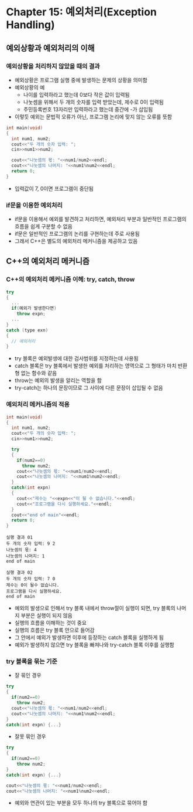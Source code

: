 # Chapter 15: 예외처리(Exception Handling)
## 예외상황과 예외처리의 이해
### 예외상황을 처리하지 않았을 때의 결과
- 예외상황은 프로그램 실행 중에 발생하는 문제의 상황을 의미함
- 예외상황의 예
  - 나이를 입력하라고 했는데 0보다 작은 값이 입력됨
  - 나눗셈을 위해서 두 개의 숫자를 입력 받았는데, 제수로 0이 입력됨
  - 주민등록번호 13자리만 입력하라고 했는데 중간에 -가 삽입됨
- 이렇듯 예외는 문법적 오류가 아닌, 프로그램 논리에 맞지 않는 오류를 뜻함
```cpp
int main(void)
{
  int num1, num2;
  cout<<"두 개의 숫자 입력: ";
  cin>>num1>>num2;

  cout<<"나눗셈의 몫: "<<num1/num2<<endl;
  cout<<"나눗셈의 나머지: "<<num1%num2<<endl;
  return 0;
}
```
- 입력값이 7, 0이면 프로그램이 중단됨

### if문을 이용한 예외처리
- if문을 이용해서 예외를 발견하고 처리하면, 예외처리 부분과 일반적인 프로그램의 흐름을 쉽게 구분할 수 없음
- if문은 일반적인 프로그램의 논리를 구현하는데 주로 사용됨
- 그래서 C++은 별도의 예외처리 메커니즘을 제공하고 있음

## C++의 예외처리 메커니즘
### C++의 예외처리 메커니즘 이헤: try, catch, throw
```cpp
try
{
  ...
  if(예외가 발생한다면)
    throw expn;
  ...
}
catch (type exn)
{
  // 예외처리
}
```
- try 블록은 예외발생에 대한 검사범위를 지정하는데 사용됨
- catch 블록은 try 블록에서 발생한 예외를 처리하는 영역으로 그 형태가 마치 반환형 없는 함수와 같음
- throw는 예외의 발생을 알리는 역할을 함
- try-catch는 하나의 문장이므로 그 사이에 다른 문장이 삽입될 수 없음

### 예외처리 메커니즘의 적용
```cpp
int main(void)
{
  int num1, num2;
  cout<<"두 개의 숫자 입력: ";
  cin>>num1>>num2;

  try
  {
    if(num2==0)
      throw num2;
    cout<<"나눗셈의 몫: "<<num1/num2<<endl;
    cout<<"나눗셈의 나머지: "<<num1%num2<<endl;
  }
  catch(int expn)
  {
    cout<<"제수는 "<<expn<<"이 될 수 없습니다."<<endl;
    cout<<"프로그램을 다시 실행하세요."<<endl;
  }
  cout<<"end of main"<<endl;
  return 0;
}
```
```
실행 결과 01
두 개의 숫자 입력: 9 2
나눗셈의 몫: 4
나눗셈의 나머지: 1
end of main

실행 결과 02
두 개의 숫자 입력: 7 0
제수는 0이 될수 없습니다.
프로그램을 다시 실행하세요.
end of main
```
- 예외의 발생으로 인해서 try 블록 내에서 throw절이 실행이 되면, try 블록의 나머지 부분은 실행이 되지 않음
- 실행의 흐름을 이해하는 것이 중요
- 실행의 흐름은 try 블록 안으로 들어감
- 그 안에서 예외가 발생하면 이후에 등장하는 catch 블록을 실행하게 됨
- 예외가 발생하지 않으면 try 블록을 빠져나와 try-catch 블록 이후를 실행함

### try 블록을 묶는 기준
- 잘 묶인 경우
```cpp
try
{
  if(num2==0)
    throw num2;
  cout<<"나눗셈의 몫: "<<num1/num2<<endl;
  cout<<"나눗셈의 나머지: "<<num1%num2<<endl;
}
catch(int expn) {...}
```
- 잘못 묶인 경우
```cpp
try
{
  if(num2==0)
    throw num2;
}
catch(int expn) {...}

cout<<"나눗셈의 몫: "<<num1/num2<<endl;
cout<<"나눗셈의 나머지: "<<num1%num2<<endl;
```
- 예외와 연관이 있는 부분을 모두 하나의 try 블록으로 묶어야 함